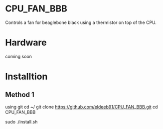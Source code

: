 # CPU_FAN_BBB
 Controls a fan for beaglebone black using a thermistor on top of the CPU.
# Hardware
coming soon
 
# Installtion 
## Method 1
using git
cd ~/
git clone https://github.com/eldeeb91/CPU_FAN_BBB.git
cd CPU_FAN_BBB

sudo ./install.sh
